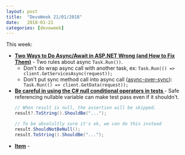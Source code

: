 ```yaml
---
layout: post
title:  "DevoWeek 21/01/2018"
date:   2018-01-21
categories: [devoweek]
---
```


This week:

* **[Two Ways to Do Async/Await in ASP.NET Wrong (and How to Fix Them)](https://exceptionnotfound.net/two-ways-to-do-async-await-in-asp-net-wrong-and-how-to-fix-them/)** - Two rules about async `Task.Run())`.
  * Don't do wrap async call with another task, ex: `Task.Run(() => client.GetServicesAsync(request));`
  * Don't put sync method call into async call ([async-over-sync](https://blogs.msdn.microsoft.com/pfxteam/2012/03/24/should-i-expose-asynchronous-wrappers-for-synchronous-methods/)): ` Task.Run(() => client.GetData(request));`
* **[Be careful in using the C# null conditional operators in tests ](https://www.productivecsharp.com/2018/01/careful-using-c-null-conditional-operators-tests/)** - Safe referencing nullable variable can make test pass even if it shouldn't.
  ```csharp
  // When result is null, the assertion will be skipped.
  result?.ToString().ShouldBe("...");
  
  // To be absolultly sure it's ok, we can do this instead
  result.ShouldNotBeNull();
  result.ToString().ShouldBe("...");
  ```
* **[Item]()** - 
                            
